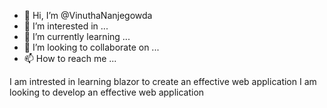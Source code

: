 - 👋 Hi, I’m @VinuthaNanjegowda
- 👀 I’m interested in ...
- 🌱 I’m currently learning ...
- 💞️ I’m looking to collaborate on ...
- 📫 How to reach me ...

<!---
VinuthaNanjegowda/VinuthaNanjegowda is a ✨ special ✨ repository because its `README.md` (this file) appears on your GitHub profile.
You can click the Preview link to take a look at your changes.
--->
I am intrested in learning blazor to create an effective web application
I am looking to develop an effective web application
